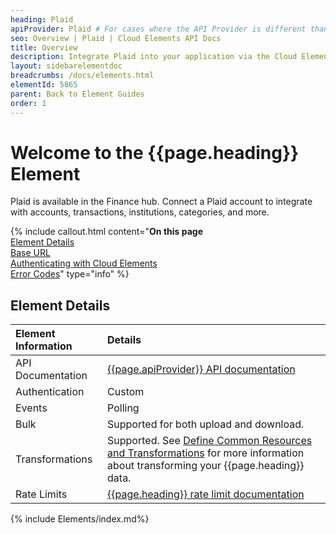 ```yaml
---
heading: Plaid
apiProvider: Plaid # For cases where the API Provider is different than the element name. e;g;, ServiceNow vs. ServiceNow Oauth
seo: Overview | Plaid | Cloud Elements API Docs
title: Overview
description: Integrate Plaid into your application via the Cloud Elements APIs.
layout: sidebarelementdoc
breadcrumbs: /docs/elements.html
elementId: 5865
parent: Back to Element Guides
order: 1
---
```


# Welcome to the {{page.heading}} Element

Plaid is available in the Finance hub. Connect a Plaid account to integrate with accounts, transactions, institutions, categories, and more.

{% include callout.html content="<strong>On this page</strong></br><a href=#element-details>Element Details</a></br><a href=#base-url>Base URL</a></br><a href=#authenticating-with-cloud-elements>Authenticating with Cloud Elements</a></br><a href=#error-codes>Error Codes</a>" type="info" %}

## Element Details

| Element Information | Details     |
| :------------- | :------------- |
| API Documentation | [{{page.apiProvider}} API documentation](https://plaid.com/docs/api/) |
| Authentication | Custom  |
| Events | Polling |
| Bulk | Supported for both upload and download. |
| Transformations | Supported. See [Define Common Resources and Transformations](/docs/guides/common-resources/index.html) for more information about transforming your {{page.heading}} data.|
| Rate Limits | [{{page.heading}} rate limit documentation](https://plaid.com/docs/api/#rate-limit-exceeded-errors)|

{% include Elements/index.md%}
